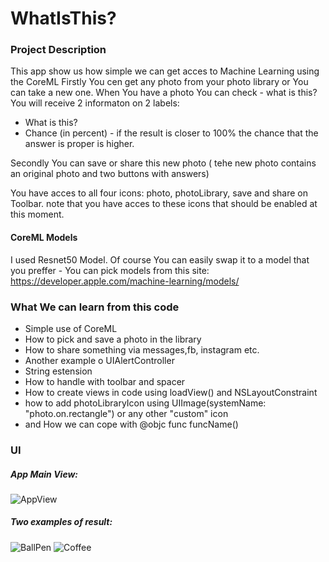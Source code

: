 # WhatIsThis?

### Project Description
This app show us how simple we can get acces to Machine Learning using the CoreML
Firstly You cen get any photo from your photo library or You can take a new one.
When You have a photo You can check - what is this?
You will receive 2 informaton on 2 labels:
* What is this? 
* Chance (in percent) - if the result is closer to 100% the chance that the answer is proper is higher.

Secondly You can save or share this new photo ( tehe new photo contains an original photo and two buttons with answers)

You have acces to all four icons:
photo, photoLibrary, save and share on Toolbar. 
note that you have acces to these icons that should be enabled at this moment. 

#### CoreML Models
I used Resnet50 Model. Of course You can easily swap it to a model that you preffer - You can pick models from this site:
https://developer.apple.com/machine-learning/models/


### What We can learn from this code
* Simple use of CoreML
* How to pick and save a photo in the library
* How to share something via messages,fb, instagram etc.
* Another example o UIAlertController
* String estension 
* How to handle with toolbar and spacer
* How to create views in code using loadView() and NSLayoutConstraint
* how to add photoLibraryIcon using UIImage(systemName: "photo.on.rectangle") or any other "custom" icon
* and How we can cope with @objc func funcName()
 
### UI

##### App Main View:
![AppView](https://user-images.githubusercontent.com/73897166/133451466-744ca3c3-3e96-46f8-836b-dc8203bcfedf.png)


##### Two examples of result:
![BallPen](https://user-images.githubusercontent.com/73897166/133452663-e4574da8-a530-4b1d-9104-0a59acf98c7a.png)
![Coffee](https://user-images.githubusercontent.com/73897166/133452668-839c33e1-e4fc-4bdf-8c0d-9952d30db6b7.png)




